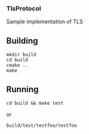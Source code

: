 ### TlsProtocol
Sample implementation of TLS


## Building

~~~
mkdir build
cd build
cmake ..
make
~~~

## Running

~~~
cd build && make test
~~~

or

~~~
build/test/testfoo/testfoo
~~~

